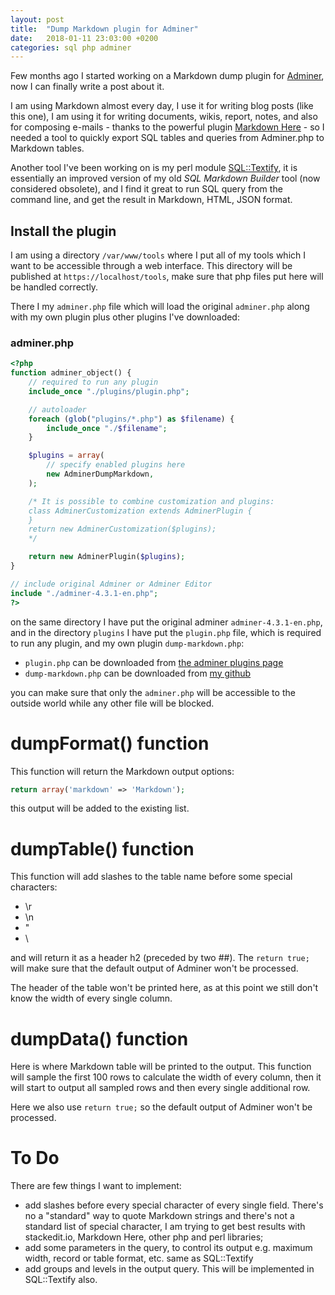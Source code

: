 ```yaml
---
layout: post
title:  "Dump Markdown plugin for Adminer"
date:   2018-01-11 23:03:00 +0200
categories: sql php adminer
---
```

Few months ago I started working on a Markdown dump plugin for [Adminer](http://www.adminer.org), now I can finally write a post about it.

I am using Markdown almost every day, I use it for writing blog posts (like this one), I am using it for writing documents, wikis,
report, notes, and also for composing e-mails - thanks to the powerful plugin [Markdown Here](https://markdown-here.com/) - so I needed
a tool to quickly export SQL tables and queries from Adminer.php to Markdown tables.

Another tool I've been working on is my perl module [SQL::Textify](https://metacpan.org/pod/Sql::Textify), it is essentially an
improved version of my old *SQL Markdown Builder* tool (now considered obsolete), and I find it great to run SQL query from the
command line, and get the result in Markdown, HTML, JSON format.

## Install the plugin

I am using a directory `/var/www/tools` where I put all of my tools which I want to be accessible through a web interface.
This directory will be published at `https://localhost/tools`, make sure that php files put here will be handled correctly.

There I my `adminer.php` file which will load the original `adminer.php` along with my own plugin plus other plugins I've downloaded:

### adminer.php

````php
<?php
function adminer_object() {
    // required to run any plugin
    include_once "./plugins/plugin.php";

    // autoloader
    foreach (glob("plugins/*.php") as $filename) {
        include_once "./$filename";
    }

    $plugins = array(
        // specify enabled plugins here
        new AdminerDumpMarkdown,
    );

    /* It is possible to combine customization and plugins:
    class AdminerCustomization extends AdminerPlugin {
    }
    return new AdminerCustomization($plugins);
    */

    return new AdminerPlugin($plugins);
}

// include original Adminer or Adminer Editor
include "./adminer-4.3.1-en.php";
?>
````

on the same directory I have put the original adminer `adminer-4.3.1-en.php`, and 
in the directory `plugins` I have put the `plugin.php` file, which is required to run any plugin,
and my own plugin `dump-markdown.php`:

- `plugin.php` can be downloaded from [the adminer plugins page](https://www.adminer.org/en/plugins/)
- `dump-markdown.php` can be downloaded from [my github](https://raw.githubusercontent.com/fthiella/adminer-plugin-dump-markdown/master/dump-markdown.php)

you can make sure that only the `adminer.php` will be accessible to the outside world while any other file will be blocked.

# dumpFormat() function

This function will return the Markdown output options:

````php
return array('markdown' => 'Markdown');
````

this output will be added to the existing list.

# dumpTable() function

This function will add slashes to the table name before some special characters:

- \r
- \n
- \"
- \\

and will return it as a header h2 (preceded by two \#\#). The `return true;` will make sure that
the default output of Adminer won't be processed.

The header of the table won't be printed here, as at this point we still don't know the width of
every single column.

# dumpData() function

Here is where Markdown table will be printed to the output. This function will sample the first 100 rows to calculate
the width of every column, then it will start to output all sampled rows and then every single additional row.

Here we also use `return true;` so the default output of Adminer won't be processed.

# To Do

There are few things I want to implement:

- add slashes before every special character of every single field. There's no a "standard" way to quote Markdown strings and there's not
a standard list of special character, I am trying to get best results with stackedit.io, Markdown Here, other php and perl libraries;
- add some parameters in the query, to control its output e.g. maximum width, record or table format, etc. same as SQL::Textify
- add groups and levels in the output query. This will be implemented in SQL::Textify also.